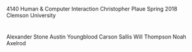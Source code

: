 4140 Human & Computer Interaction 
Christopher Plaue 
Spring 2018 
Clemson University 
#
Alexander Stone
Austin Youngblood
Carson Sallis
Will Thompson 
Noah Axelrod
